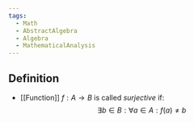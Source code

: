 ```yaml
---
tags:
  - Math
  - AbstractAlgebra
  - Algebra
  - MathematicalAnalysis
---
```

## Definition
- [[Function]] $f:A\to B$ is called _surjective_ if:
$$\exists b\in B:\forall a\in A: f(a)\not=b$$